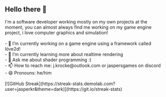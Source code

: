 ## Hello there 👋

<!--
**JasperKr/JasperKr** is a ✨ _special_ ✨ repository because its `README.md` (this file) appears on your GitHub profile.

Here are some ideas to get you started:
--!>
I'm a software developer working mostly on my own projects at the moment, you can almost always find me working on my game engine project, i love computer graphics and simulation!
</br>
</br>
- 🔭 I’m currently working on a game engine using a framework called löve2d!</br>
- 🌱 I’m currently learning more about realtime rendering</br>
- 💬 Ask me about shader programming :)</br>
- 📫 How to reach me: j.krocke@outlook.com or jaspersgames on discord</br>
- 😄 Pronouns: he/him</br>
</br>

[![GitHub Streak](https://streak-stats.demolab.com?user=jasperkr&theme=dark)](https://git.io/streak-stats)
